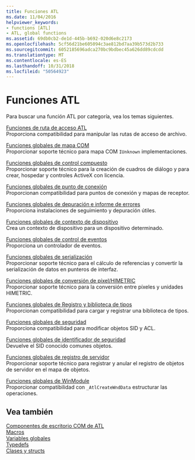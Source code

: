 ```yaml
---
title: Funciones ATL
ms.date: 11/04/2016
helpviewer_keywords:
- functions [ATL]
- ATL, global functions
ms.assetid: 69db0cb2-de1d-445b-b692-020d6e8c2173
ms.openlocfilehash: 5cf56d21be605094c3ae812bd7aa39b573d2b733
ms.sourcegitcommit: 6052185696adca270bc9bdbec45a626dd89cdcdd
ms.translationtype: MT
ms.contentlocale: es-ES
ms.lasthandoff: 10/31/2018
ms.locfileid: "50564923"
---
```

# <a name="atl-functions"></a>Funciones ATL

Para buscar una función ATL por categoría, vea los temas siguientes.

[Funciones de ruta de acceso ATL](../../atl/reference/com-map-global-functions.md)<br/>
Proporciona compatibilidad para manipular las rutas de acceso de archivo.

[Funciones globales de mapa COM](../../atl/reference/com-map-global-functions.md)<br/>
Proporcionar soporte técnico para mapa COM `IUnknown` implementaciones.

[Funciones globales de control compuesto](../../atl/reference/composite-control-global-functions.md)<br/>
Proporcionar soporte técnico para la creación de cuadros de diálogo y para crear, hospedar y controles ActiveX con licencia.

[Funciones globales de punto de conexión](../../atl/reference/connection-point-global-functions.md)<br/>
Proporcionan compatibilidad para puntos de conexión y mapas de receptor.

[Funciones globales de depuración e informe de errores](../../atl/reference/debugging-and-error-reporting-global-functions.md)<br/>
Proporciona instalaciones de seguimiento y depuración útiles.

[Funciones globales de contexto de dispositivo](../../atl/reference/device-context-global-functions.md)<br/>
Crea un contexto de dispositivo para un dispositivo determinado.

[Funciones globales de control de eventos](../../atl/reference/event-handling-global-functions.md)<br/>
Proporciona un controlador de eventos.

[Funciones globales de serialización](../../atl/reference/marshaling-global-functions.md)<br/>
Proporcionar soporte técnico para el cálculo de referencias y convertir la serialización de datos en punteros de interfaz.

[Funciones globales de conversión de píxel/HIMETRIC](../../atl/reference/pixel-himetric-conversion-global-functions.md)<br/>
Proporcionar soporte técnico para la conversión entre píxeles y unidades HIMETRIC.

[Funciones globales de Registro y biblioteca de tipos](../../atl/reference/registry-and-typelib-global-functions.md)<br/>
Proporcionan compatibilidad para cargar y registrar una biblioteca de tipos.

[Funciones globales de seguridad](../../atl/reference/security-global-functions.md)<br/>
Proporciona compatibilidad para modificar objetos SID y ACL.

[Funciones globales de identificador de seguridad](../../atl/reference/security-identifier-global-functions.md)<br/>
Devuelve el SID conocido comunes objetos.

[Funciones globales de registro de servidor](../../atl/reference/server-registration-global-functions.md)<br/>
Proporcionar soporte técnico para registrar y anular el registro de objetos de servidor en el mapa de objetos.

[Funciones globales de WinModule](../../atl/reference/winmodule-global-functions.md)<br/>
Proporcionar compatibilidad con `_AtlCreateWndData` estructurar las operaciones.

## <a name="see-also"></a>Vea también

[Componentes de escritorio COM de ATL](../../atl/atl-com-desktop-components.md)<br/>
[Macros](../../atl/reference/atl-macros.md)<br/>
[Variables globales](../../atl/reference/atl-global-variables.md)<br/>
[Typedefs](../../atl/reference/atl-typedefs.md)<br/>
[Clases y structs](../../atl/reference/atl-classes.md)

